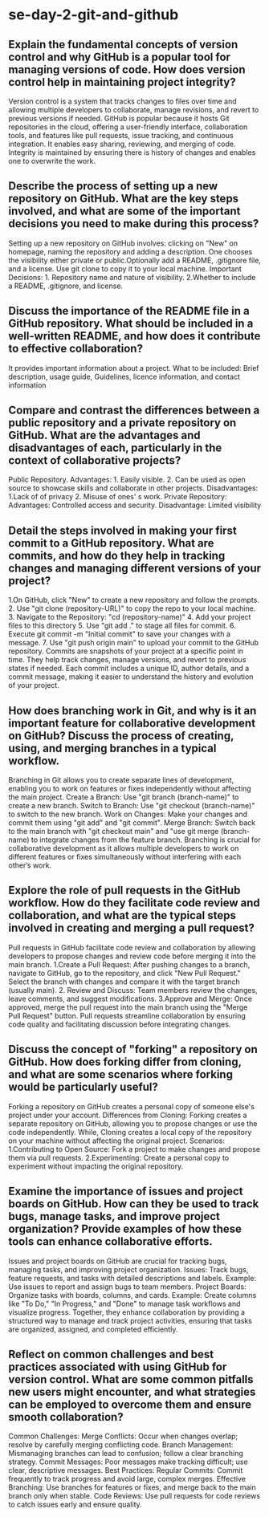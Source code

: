 # se-day-2-git-and-github
## Explain the fundamental concepts of version control and why GitHub is a popular tool for managing versions of code. How does version control help in maintaining project integrity?
Version control is a system that tracks changes to files over time and allowing multiple developers to collaborate, manage revisions, and revert to previous versions if needed.
GitHub is popular because it hosts Git repositories in the cloud, offering a user-friendly interface, collaboration tools, and features like pull requests, issue tracking, and continuous integration. It enables easy sharing, reviewing, and merging of code.
Integrity is maintained by ensuring there is history of changes and enables one to overwrite the work.

## Describe the process of setting up a new repository on GitHub. What are the key steps involved, and what are some of the important decisions you need to make during this process?
Setting up a new repository on GitHub involves: clicking on "New" on homepage, naming the repository and adding a description. One chooses the visibility either private or public.Optionally add a README, .gitignore file, and a license. Use git clone <repository-url> to copy it to your local machine.
Important Decisions: 1. Repository name and nature of visibility. 2.Whether to include a README, .gitignore, and license.

## Discuss the importance of the README file in a GitHub repository. What should be included in a well-written README, and how does it contribute to effective collaboration?
It provides important information about a project. What to be included: Brief description, usage guide, Guidelines, licence information, and contact information

## Compare and contrast the differences between a public repository and a private repository on GitHub. What are the advantages and disadvantages of each, particularly in the context of collaborative projects?
Public Repository. Advantages: 1. Easily visible. 2. Can be used as open source to showcase skills and collaborate in other projects. Disadvantages: 1.Lack of of privacy 2. Misuse of ones' s work.
Private Repository: Advantages: Controlled access and security. Disadvantage: Limited visibility

## Detail the steps involved in making your first commit to a GitHub repository. What are commits, and how do they help in tracking changes and managing different versions of your project?
1.On GitHub, click "New" to create a new repository and follow the prompts. 2. Use "git clone (repository-URL)"  to copy the repo to your local machine. 3. Navigate to the Repository: "cd (repository-name)" 4. Add your project files to this directory 5. Use "git add ." to stage all files for commit. 6. Execute git commit -m "Initial commit" to save your changes with a message. 7. 
Use "git push origin main" to upload your commit to the GitHub repository. 
Commits are snapshots of your project at a specific point in time. They help track changes, manage versions, and revert to previous states if needed. Each commit includes a unique ID, author details, and a commit message, making it easier to understand the history and evolution of your project.

## How does branching work in Git, and why is it an important feature for collaborative development on GitHub? Discuss the process of creating, using, and merging branches in a typical workflow.
Branching in Git allows you to create separate lines of development, enabling you to work on features or fixes independently without affecting the main project.
Create a Branch: Use "git branch (branch-name)" to create a new branch.
Switch to Branch: Use "git checkout (branch-name)" to switch to the new branch.
Work on Changes: Make your changes and commit them using "git add" and "git commit".
Merge Branch: Switch back to the main branch with "git checkout main" and "use git merge (branch-name) to integrate changes from the feature branch.
Branching is crucial for collaborative development as it allows multiple developers to work on different features or fixes simultaneously without interfering with each other’s work.
## Explore the role of pull requests in the GitHub workflow. How do they facilitate code review and collaboration, and what are the typical steps involved in creating and merging a pull request?
Pull requests in GitHub facilitate code review and collaboration by allowing developers to propose changes and review code before merging it into the main branch. 
1.Create a Pull Request: After pushing changes to a branch, navigate to GitHub, go to the repository, and click "New Pull Request." Select the branch with changes and compare it with the target branch (usually main). 2. Review and Discuss: Team members review the changes, leave comments, and suggest modifications. 3.Approve and Merge: Once approved, merge the pull request into the main branch using the "Merge Pull Request" button. 
Pull requests streamline collaboration by ensuring code quality and facilitating discussion before integrating changes. 
## Discuss the concept of "forking" a repository on GitHub. How does forking differ from cloning, and what are some scenarios where forking would be particularly useful?
Forking a repository on GitHub creates a personal copy of someone else's project under your account. 
Differences from Cloning: Forking creates a separate repository on GitHub, allowing you to propose changes or use the code independently. While, Cloning creates a local copy of the repository on your machine without affecting the original project. 
Scenarios: 1.Contributing to Open Source: Fork a project to make changes and propose them via pull requests. 2.Experimenting: Create a personal copy to experiment without impacting the original repository.
## Examine the importance of issues and project boards on GitHub. How can they be used to track bugs, manage tasks, and improve project organization? Provide examples of how these tools can enhance collaborative efforts.
Issues and project boards on GitHub are crucial for tracking bugs, managing tasks, and improving project organization. 
Issues: Track bugs, feature requests, and tasks with detailed descriptions and labels. Example: Use issues to report and assign bugs to team members. 
Project Boards: Organize tasks with boards, columns, and cards. Example: Create columns like "To Do," "In Progress," and "Done" to manage task workflows and visualize progress. 
Together, they enhance collaboration by providing a structured way to manage and track project activities, ensuring that tasks are organized, assigned, and completed efficiently. 
## Reflect on common challenges and best practices associated with using GitHub for version control. What are some common pitfalls new users might encounter, and what strategies can be employed to overcome them and ensure smooth collaboration?
Common Challenges: 
Merge Conflicts: Occur when changes overlap; resolve by carefully merging conflicting code. 
Branch Management: Mismanaging branches can lead to confusion; follow a clear branching strategy. 
Commit Messages: Poor messages make tracking difficult; use clear, descriptive messages. 
Best Practices: 
Regular Commits: Commit frequently to track progress and avoid large, complex merges. 
Effective Branching: Use branches for features or fixes, and merge back to the main branch only when stable. 
Code Reviews: Use pull requests for code reviews to catch issues early and ensure quality. 

